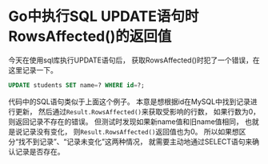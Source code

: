 # Go中执行SQL UPDATE语句时RowsAffected()的返回值

今天在使用sql库执行UPDATE语句后，
获取RowsAffected()时犯了一个错误，在这里记录一下。

```sql
UPDATE students SET name=? WHERE id=?;
```

代码中的SQL语句类似于上面这个例子。
本意是想根据id在MySQL中找到记录进行更新，
然后通过`Result.RowsAffected()`来获取受影响的行数，
如果行数为0，则返回记录不存在的错误。
但测试时发现如果新name值和旧name值相同，
也就是说记录没有变化，
则`Result.RowsAffected()`返回值也为0。
所以如果想区分“找不到记录”、“记录未变化”这两种情况，
就需要主动地通过SELECT语句来确认记录是否存在。